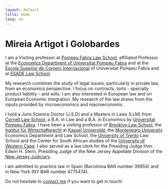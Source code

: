 ```yaml
---
layout: default
title: Home
lang: en
---
```


# Mireia Artigot i Golobardes

I am a Visiting professor at [Pompeu Fabra Law School](http://www.upf.edu/dret), affiliated Professor at the [Economics Department of Universitat Pompeu Fabra](http://www.econ.upf.edu/en/) and at the [Escola Superior de Comerç Internacional](http://www.esci.upf.edu/en) of Universitat Pompeu Fabra and at [ESADE Law School](http://www.esade.edu/grados/eng/ged). 

My research combines the study of legal issues, particularly in private law, from an economics perspective. I focus on contracts, torts -  specially product liability - and wills. I am also interested in European law and on European Economic integration.  My research of the law draws from the inputs provided by microeconomics and macroeconomis. 

I hold a Juris Science Doctor (J.S.D) and a Masters  in Laws (LLM) from [Cornell Law School](http://www.lawschool.cornell.edu/), a B.A. in Law and a B.A. in Economics by [Universitat Pompeu Fabra](https://www.upf.edu/en/). I have been a visiting professor of [Brooklyn Law School](https://www.brooklaw.edu/), the [Institut für Wirtschaftsrecht](https://www.uni-kassel.de/fb07/en/institutes/iwr/home.html) at [Kassel Universität](http://www.uni-kassel.de/uni/), the [Montenegro University](http://www.ekonomija.ac.me/) Economics Department and Law School, the [University of Trento](http://www.unitn.it/en) Law School  and the Center for South African studies of the [University of Western Cape](https://www.uwc.ac.za/Pages/default.aspx). I also served as a law clerk for the Presiding Judge Hon. Edwin H. Stern, Presiding Judge of the New Jersey Appellate Division of the [New Jersey Judiciary](http://www.judiciary.state.nj.us/). 

I am admitted to practice law in Spain (Barcelona BAR number 39954) and in New York (NY BAR number 4775474).

Do not hesitate to [contact me](mailto:mireia.artigot@upf.edu) if you want to get in touch!
